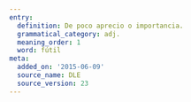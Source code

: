 ```yaml
---
entry:
  definition: De poco aprecio o importancia.
  grammatical_category: adj.
  meaning_order: 1
  word: fútil
meta:
  added_on: '2015-06-09'
  source_name: DLE
  source_version: 23
---
```

